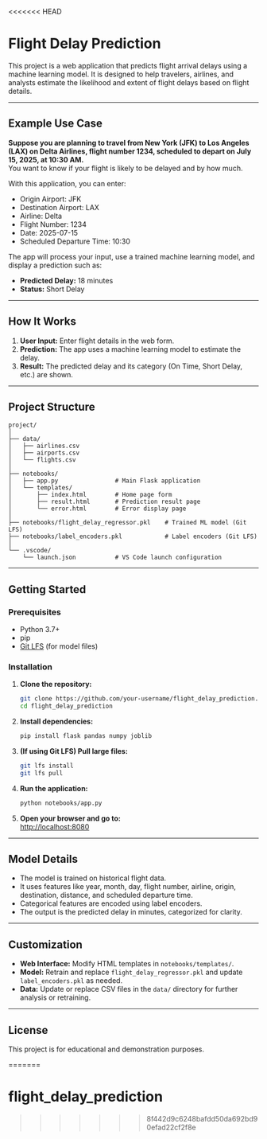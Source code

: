 <<<<<<< HEAD
# Flight Delay Prediction

This project is a web application that predicts flight arrival delays using a machine learning model. It is designed to help travelers, airlines, and analysts estimate the likelihood and extent of flight delays based on flight details.

---

## Example Use Case

**Suppose you are planning to travel from New York (JFK) to Los Angeles (LAX) on Delta Airlines, flight number 1234, scheduled to depart on July 15, 2025, at 10:30 AM.**  
You want to know if your flight is likely to be delayed and by how much.

With this application, you can enter:
- Origin Airport: JFK
- Destination Airport: LAX
- Airline: Delta
- Flight Number: 1234
- Date: 2025-07-15
- Scheduled Departure Time: 10:30

The app will process your input, use a trained machine learning model, and display a prediction such as:
- **Predicted Delay:** 18 minutes
- **Status:** Short Delay

---

## How It Works

1. **User Input:** Enter flight details in the web form.
2. **Prediction:** The app uses a machine learning model to estimate the delay.
3. **Result:** The predicted delay and its category (On Time, Short Delay, etc.) are shown.

---

## Project Structure

```
project/
│
├── data/
│   ├── airlines.csv
│   ├── airports.csv
│   └── flights.csv
│
├── notebooks/
│   ├── app.py                # Main Flask application
│   └── templates/
│       ├── index.html        # Home page form
│       ├── result.html       # Prediction result page
│       └── error.html        # Error display page
│
├── notebooks/flight_delay_regressor.pkl    # Trained ML model (Git LFS)
├── notebooks/label_encoders.pkl            # Label encoders (Git LFS)
│
└── .vscode/
    └── launch.json           # VS Code launch configuration
```

---

## Getting Started

### Prerequisites

- Python 3.7+
- pip
- [Git LFS](https://git-lfs.github.com/) (for model files)

### Installation

1. **Clone the repository:**
    ```bash
    git clone https://github.com/your-username/flight_delay_prediction.git
    cd flight_delay_prediction
    ```

2. **Install dependencies:**
    ```bash
    pip install flask pandas numpy joblib
    ```

3. **(If using Git LFS) Pull large files:**
    ```bash
    git lfs install
    git lfs pull
    ```

4. **Run the application:**
    ```bash
    python notebooks/app.py
    ```

5. **Open your browser and go to:**  
   [http://localhost:8080](http://localhost:8080)

---

## Model Details

- The model is trained on historical flight data.
- It uses features like year, month, day, flight number, airline, origin, destination, distance, and scheduled departure time.
- Categorical features are encoded using label encoders.
- The output is the predicted delay in minutes, categorized for clarity.

---

## Customization

- **Web Interface:** Modify HTML templates in `notebooks/templates/`.
- **Model:** Retrain and replace `flight_delay_regressor.pkl` and update `label_encoders.pkl` as needed.
- **Data:** Update or replace CSV files in the `data/` directory for further analysis or retraining.

---

## License

This project is for educational and demonstration purposes.

=======
# flight_delay_prediction
>>>>>>> 8f442d9c6248bafdd50da692bd90efad22cf2f8e
